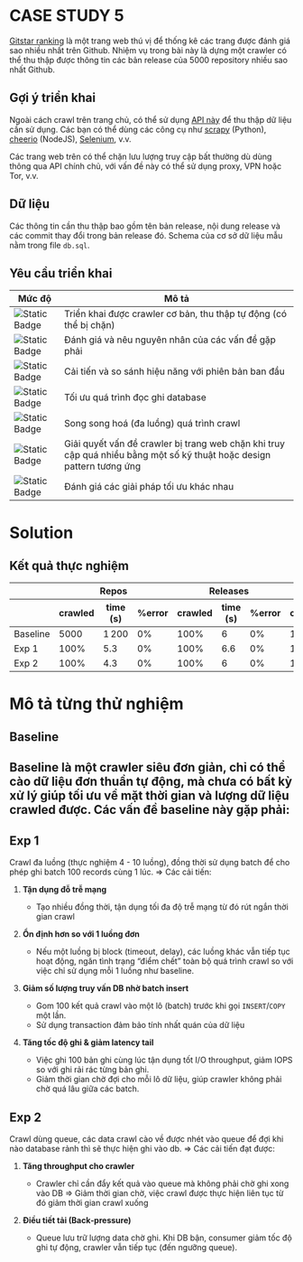 # CASE STUDY 5

[Gitstar ranking](https://gitstar-ranking.com/repositories) là một trang web thú vị để thống kê các trang được đánh giá sao nhiều nhất trên Github. Nhiệm vụ trong bài này là dựng một crawler có thể thu thập được thông tin các bản release của 5000 repository nhiều sao nhất Github.

## Gợi ý triển khai

Ngoài cách crawl trên trang chủ, có thể sử dụng [API này](https://docs.github.com/en/rest) để thu thập dữ liệu cần sử dụng. Các bạn có thể dùng các công cụ như [scrapy](https://scrapy.org/) (Python), [cheerio](https://github.com/cheeriojs/cheerio) (NodeJS), [Selenium](https://www.selenium.dev/), v.v.

Các trang web trên có thể chặn lưu lượng truy cập bất thường dù dùng thông qua API chính chủ, với vấn đề này có thể sử dụng proxy, VPN hoặc Tor, v.v.

## Dữ liệu

Các thông tin cần thu thập bao gồm tên bản release, nội dung release và các commit thay đổi trong bản release đó. Schema của cơ sở dữ liệu mẫu nằm trong file `db.sql`.

## Yêu cầu triển khai

| Mức độ | Mô tả |
|--|--|
| ![Static Badge](https://img.shields.io/badge/REQUIRED-easy-green) | Triển khai được crawler cơ bản, thu thập tự động (có thể bị chặn) |
| ![Static Badge](https://img.shields.io/badge/REQUIRED-easy-green) | Đánh giá và nêu nguyên nhân của các vấn đề gặp phải |
| ![Static Badge](https://img.shields.io/badge/REQUIRED-hard-red) | Cải tiến và so sánh hiệu năng với phiên bản ban đầu |
| ![Static Badge](https://img.shields.io/badge/OPTIONAL-easy-green) | Tối ưu quá trình đọc ghi database |
| ![Static Badge](https://img.shields.io/badge/OPTIONAL-medium-yellow) | Song song hoá (đa luồng) quá trình crawl |
| ![Static Badge](https://img.shields.io/badge/OPTIONAL-medium-yellow) | Giải quyết vấn đề crawler bị trang web chặn khi truy cập quá nhiều bằng một số kỹ thuật hoặc design pattern tương ứng |
| ![Static Badge](https://img.shields.io/badge/OPTIONAL-medium-yellow) | Đánh giá các giải pháp tối ưu khác nhau |
  
# Solution

## Kết quả thực nghiệm
<table>
  <thead>
    <tr>
      <th> </th>
      <th colspan="3">Repos </th>
      <th colspan="3">Releases </th>
      <th colspan="3">Commits</th>
    </tr>
    <tr>
      <!-- Dòng header thứ hai để đánh tên hai cột con của Col B -->
      <th></th>
      <th>crawled</th>
      <th>time (s)</th>
      <th>%error</th>
      <th>crawled</th>
      <th>time (s) </th>
      <th>%error</th>
      <th>crawled</th>
      <th>time (s) </th>
      <th>%error</th>
    </tr>
  </thead>
  <tbody>
    <tr>
      <td>Baseline</td>
      <td>5000</td>
      <td>1 200</td>
      <td>0%</td>
      <td>100%</td>
      <td>6</td>
      <td>0%</td>
      <td>100%</td>
      <td>7</td>
      <td>0%</td>
    </tr>
    <tr>
      <td>Exp 1</td>
      <td>100%</td>
      <td>5.3</td>
      <td>0%</td>
      <td>100%</td>
      <td>6.6</td>
      <td>0%</td>
      <td>100%</td>
      <td>7</td>
      <td>0%</td>
    </tr>
    <tr>
      <td>Exp 2</td>
      <td>100%</td>
      <td>4.3</td>
      <td>0%</td>
      <td>100%</td>
      <td>6</td></td>
      <td>0%</td>
      <td>100%</td>
      <td>7</td>
      <td>0%</td>
    </tr>
  </tbody>
</table>

# Mô tả từng thử nghiệm
## Baseline
Baseline là một crawler siêu đơn giản, chỉ có thể cào dữ liệu đơn thuần tự động, mà chưa có bất kỳ xử lý giúp tối ưu về mặt thời gian và lượng dữ liệu crawled được. 
Các vấn đề baseline này gặp phải:
- 

## Exp 1
Crawl đa luồng (thực nghiệm 4 - 10 luồng), đồng thời sử dụng batch để cho phép ghi batch 100 records cùng 1 lúc.
=> Các cải tiến:
1. **Tận dụng đỗ trễ mạng**  
   - Tạo nhiều đồng thời, tận dụng tối đa độ trễ mạng từ đó rút ngắn thời gian crawl

2. **Ổn định hơn so với 1 luồng đơn**  
   - Nếu một luồng bị block (timeout, delay), các luồng khác vẫn tiếp tục hoạt động, ngăn tình trạng “điểm chết” toàn bộ quá trình crawl so với việc chỉ sử dụng mỗi 1 luồng như baseline.

4. **Giảm số lượng truy vấn DB nhờ batch insert**  
   - Gom 100 kết quả crawl vào một lô (batch) trước khi gọi `INSERT`/`COPY` một lần.  
   - Sử dụng transaction đảm bảo tính nhất quán của dữ liệu

5. **Tăng tốc độ ghi & giảm latency tail**  
   - Việc ghi 100 bản ghi cùng lúc tận dụng tốt I/O throughput, giảm IOPS so với ghi rải rác từng bản ghi.  
   - Giảm thời gian chờ đợi cho mỗi lô dữ liệu, giúp crawler không phải chờ quá lâu giữa các batch.

## Exp 2
Crawl dùng queue, các data crawl cào về được nhét vào queue để đợi khi nào database rảnh thì sẽ thực hiện ghi vào db.
=> Các cải tiến đạt được:
1. **Tăng throughput cho crawler**  
   - Crawler chỉ cần đẩy kết quả vào queue mà không phải chờ ghi xong vào DB => Giảm thời gian chờ, việc crawl được thực hiện liên tục từ đó giảm thời gian crawl xuống  

2. **Điều tiết tải (Back‑pressure)**  
   - Queue lưu trữ lượng data chờ ghi. Khi DB bận, consumer giảm tốc độ ghi tự động, crawler vẫn tiếp tục (đến ngưỡng queue).  
